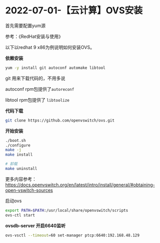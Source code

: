 # 2022-07-01-【云计算】OVS安装

首先需要配置yum源

参考：《RedHat安装与使用》

以下以redhat 9 x86为例说明如何安装OVS。



**依赖安装**

```bash
yum -y install git autoconf automake libtool
```

git 用来下载代码的，不用多说

autoconf rpm包提供了`autoreconf`

libtool  rpm包提供了 `libtoolize`

**代码下载**

```bash
git clone https://github.com/openvswitch/ovs.git
```



**开始安装**

```bash
./boot.sh
./configure
make -j 
make install

# 卸载
make uninstall
```

更多内容参考：https://docs.openvswitch.org/en/latest/intro/install/general/#obtaining-open-vswitch-sources



启动ovs

```bash
export PATH=$PATH:/usr/local/share/openvswitch/scripts
ovs-ctl start 
```



**ovsdb-server 开启6640监听**

```bash
ovs-vsctl --timeout=60 set-manager ptcp:6640:192.168.48.129
```

